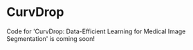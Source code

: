 # CurvDrop
Code for 'CurvDrop: Data-Efficient Learning for Medical Image Segmentation' is coming soon!
